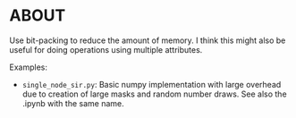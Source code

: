 ABOUT
=====

Use bit-packing to reduce the amount of memory. I think this might also be useful for doing operations using multiple attributes. 

Examples:
- `single_node_sir.py`: Basic numpy implementation with large overhead due to creation of large masks and random number draws. See also the .ipynb with the same name.